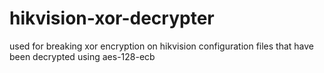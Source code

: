 # hikvision-xor-decrypter
used for breaking xor encryption on hikvision configuration files that have been decrypted using aes-128-ecb
